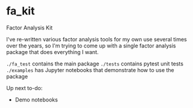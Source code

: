 # fa_kit
Factor Analysis Kit

I've re-written various factor analysis tools for my own use several times over the years, so I'm trying to come up with a single factor analysis package that does everything I want.

`./fa_test` contains the main package
`./tests` contains pytest unit tests
`./examples` has Jupyter notebooks that demonstrate how to use the package




Up next to-do:
* Demo notebooks
